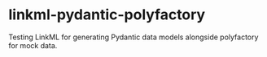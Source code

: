 # linkml-pydantic-polyfactory

Testing LinkML for generating Pydantic data models alongside polyfactory for mock data.
